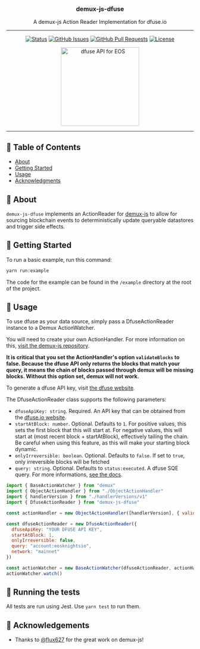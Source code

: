 <h3 align="center">demux-js-dfuse</h3>
<p align="center">A demux-js Action Reader Implementation  for dfuse.io</p>

---

<div align="center">
  
[![Status](https://img.shields.io/badge/status-alpha-blue.svg)]()
[![GitHub Issues](https://img.shields.io/github/issues/dfuse-io/demux-js-dfuse.svg)](https://github.com/dfuse-io/demux-js-dfuse/issues)
[![GitHub Pull Requests](https://img.shields.io/github/issues-pr/dfuse-io/demux-js-dfuse.svg)](https://github.com/dfuse-io/demux-js-dfuse/pulls)
[![License](https://img.shields.io/badge/license-MIT-blue.svg)](/LICENSE)

</div>

<div align="center">
   <a href="https://www.dfuse.io" title="dfuse API for EOS"><img src="https://www.dfuse.io/hubfs/built-with-dfuse-03.png" title="dfuse API for EOS" width="210" height="auto"></a>
</div>

---

## 📝 Table of Contents

- [About](#about)
- [Getting Started](#getting_started)
- [Usage](#usage)
- [Acknowledgments](#acknowledgement)

## 🧐 About <a name = "about"></a>

`demux-js-dfuse` implements an ActionReader for [demux-js](https://github.com/EOSIO/demux-js) to allow for sourcing blockchain events to deterministically update queryable datastores and trigger side effects.

## 🏁 Getting Started <a name = "getting_started"></a>

To run a basic example, run this command:

```sh
yarn run:example
```

The code for the example can be found in the `/example` directory at the root of the project.

## 🛫 Usage <a name="usage"></a>

To use dfuse as your data source, simply pass a DfuseActionReader instance to a Demux ActionWatcher.

You will need to create your own ActionHandler. For more information on this, [visit the demux-js repository](https://github.com/EOSIO/demux-js).

**It is critical that you set the ActionHandler's option `validateBlocks` to false. Because the dfuse API only returns the blocks that match your query, it means the chain of blocks passed through demux will be missing blocks. Without this option set, demux will not work.**

To generate a dfuse API key, visit [the dfuse website](https://www.dfuse.io).

The DfuseActionReader class supports the following parameters:

- `dfuseApiKey: string`. Required. An API key that can be obtained from the [dfuse.io website](dfuse.io).
- `startAtBlock: number`. Optional. Defaults to `1`. For positive values, this sets the first block that this will start at. For negative values, this will start at (most recent block + startAtBlock), effectively tailing the chain. Be careful when using this feature, as this will make your starting block dynamic.
- `onlyIrreversible: boolean`. Optional. Defaults to `false`. If set to `true`, only irreversible blocks will be fetched
- `query: string`. Optional. Defaults to `status:executed`. A dfuse SQE query. For more informations, [see the docs](https://docs.dfuse.io/#dfuse-query-language).

```js
import { BaseActionWatcher } from "demux"
import { ObjectActionHandler } from "./ObjectActionHandler"
import { handlerVersion } from "./handlerVersions/v1"
import { DfuseActionReader } from "demux-js-dfuse"

const actionHandler = new ObjectActionHandler([handlerVersion], { validateBlocks: false })

const dfuseActionReader = new DfuseActionReader({
  dfuseApiKey: "YOUR DFUSE API KEY",
  startAtBlock: 1,
  onlyIrreversible: false,
  query: "account:eosknightsio",
  network: "mainnet"
})

const actionWatcher = new BaseActionWatcher(dfuseActionReader, actionHandler, 100)
actionWatcher.watch()
```

## 🔧 Running the tests <a name = "tests"></a>

All tests are run using Jest. Use `yarn test` to run them.

## 🎉 Acknowledgements <a name = "acknowledgement"></a>

- Thanks to [@flux627](https://github.com/flux627) for the great work on demux-js!
